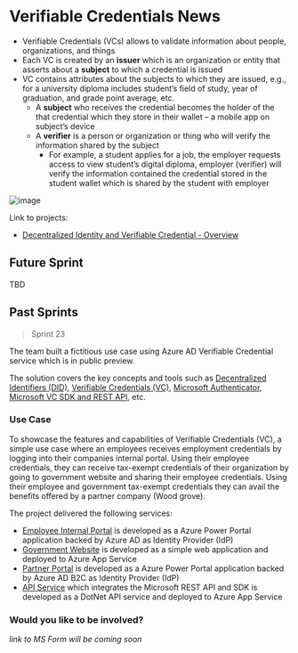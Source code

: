 # Verifiable Credentials News

* Verifiable Credentials (VCs) allows to validate information about people, organizations, and things
* Each VC is created by an **issuer** which is an organization or entity that asserts about a **subject** to which a credential is issued
* VC contains attributes about the subjects to which they are issued, e.g., for a university diploma includes student’s field of study, year of graduation, and grade point average, etc.
  * A **subject** who receives the credential becomes the holder of the that credential which they store in their wallet – a mobile app on subject’s device
  * A **verifier** is a person or organization or thing who will verify the information shared by the subject
    * For example, a student applies for a job, the employer requests access to view student’s digital diploma, employer (verifier) will verify the information contained the credential stored in the student wallet which is shared by the student with employer

![image](https://user-images.githubusercontent.com/26188338/121603491-153f0c00-ca06-11eb-9c83-abf1f4f9d917.png)

Link to projects: 

- [Decentralized Identity and Verifiable Credential - Overview](https://github.com/microsoft/Decentralized-Identity-and-Verifiable-Credentials)

## Future Sprint

TBD

## Past Sprints

> Sprint 23

The team built a fictitious use case using Azure AD Verifiable Credential service which is in public preview.

The solution covers the key concepts and tools such as [Decentralized Identifiers (DID)](https://www.w3.org/TR/did-core/), [Verifiable Credentials (VC)](https://www.w3.org/TR/vc-data-model/), [Microsoft Authenticator](https://www.microsoft.com/en-us/account/authenticator), [Microsoft VC SDK and REST API](https://github.com/microsoft/VerifiableCredentials-Verification-SDK-Typescript), etc.

### Use Case

To showcase the features and capabilities of Verifiable Credentials (VC), a simple use case where an employees receives employment credentials by logging into their companies internal portal. Using their employee credentials, they can receive tax-exempt credentials of their organization by going to government website and sharing their employee credentials. Using their employee and government tax-exempt credentials they can avail the benefits offered by a partner company (Wood grove).

The project delivered the following services:

*	[Employee Internal Portal](https://duwamish.powerappsportals.com/) is developed as a Azure Power Portal application backed by Azure AD as Identity Provider (IdP)
*	[Government Website](https://vcdemogovtapp.azurewebsites.net/) is developed as a simple web application and deployed to Azure App Service
*	[Partner Portal](https://woodgrovevc.powerappsportals.com/) is developed as a Azure Power Portal application backed by Azure AD B2C as Identity Provider (IdP)
*	[API Service](https://verifiablecredentialapi.azurewebsites.net/swagger/v1/swagger.json) which integrates the Microsoft REST API and SDK is developed as a DotNet API service and deployed to Azure App Service






### Would you like to be involved?
*link to MS Form will be coming soon*
